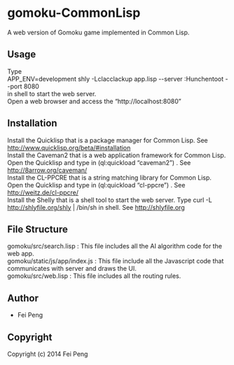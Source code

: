 # gomoku-CommonLisp
A web version of Gomoku game implemented in Common Lisp.

## Usage
Type   
APP_ENV=development shly -Lclacclackup app.lisp --server :Hunchentoot --port 8080  
in shell to start the web server.  
Open a web browser and access the “http://localhost:8080”   


## Installation
Install the Quicklisp that is a package manager for Common Lisp. See http://www.quicklisp.org/beta/#installation  
Install the Caveman2 that is a web application framework for Common Lisp. Open the Quicklisp and type in (ql:quickload “caveman2”)  . See http://8arrow.org/caveman/  
Install the CL-PPCRE that is a string matching library for Common Lisp. Open the Quicklisp and type in (ql:quickload “cl-ppcre”)  . See http://weitz.de/cl-ppcre/  
Install the Shelly that is a shell tool to start the web server. Type curl -L http://shlyfile.org/shly | /bin/sh in shell. See http://shlyfile.org  

## File Structure
gomoku/src/search.lisp : This file includes all the AI algorithm code for the web app.  
gomoku/static/js/app/index.js : This file include all the Javascript code that communicates with server and draws the UI.  
gomoku/src/web.lisp : This file includes all the routing rules.  

## Author

* Fei Peng

## Copyright

Copyright (c) 2014 Fei Peng